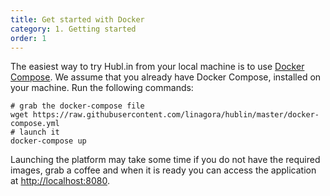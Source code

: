 ```yaml
---
title: Get started with Docker
category: 1. Getting started
order: 1
---
```


The easiest way to try Hubl.in from your local machine is to use [Docker Compose](https://docs.docker.com/compose/).
We assume that you already have Docker Compose, installed on your machine. Run the following commands:

```shell
# grab the docker-compose file
wget https://raw.githubusercontent.com/linagora/hublin/master/docker-compose.yml
# launch it
docker-compose up
```

Launching the platform may take some time if you do not have the required images, grab a coffee and when
it is ready you can access the application at [http://localhost:8080](http://localhost:8080).
